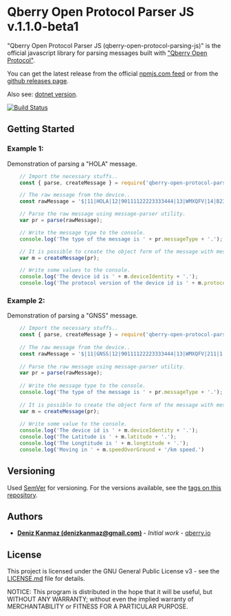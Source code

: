 # Qberry Open Protocol Parser JS v.1.1.0-beta1

"Qberry Open Protocol Parser JS (qberry-open-protocol-parsing-js)" is the official javascript library for parsing messages built with ["Qberry Open Protocol"](https://github.com/denizkanmaz/qberry-open-protocol).

You can get the latest release from the official [npmjs.com feed](https://www.npmjs.com/package/qberry-open-protocol-parsing-js) or from the [github releases page](https://github.com/denizkanmaz/qberry-open-protocol-parsing-js/releases).

Also see: [dotnet version](https://github.com/denizkanmaz/qberry-open-protocol-parsing-dotnet).

[![Build Status](https://travis-ci.com/denizkanmaz/qberry-open-protocol-parsing-js.svg?branch=master)](https://travis-ci.com/denizkanmaz/qberry-open-protocol-parsing-js)

## Getting Started

### Example 1:
Demonstration of parsing a "HOLA" message.
```javascript
    // Import the necessary stuffs..
	const { parse, createMessage } = require('qberry-open-protocol-parsing-js');

	// The raw message from the device..
	const rawMessage = '$|11|HOLA|12|90111122223333444|13|WMXQFV|14|B23a56|15|ONE|16|1.0.0|$';

	// Parse the raw message using message-parser utility.
	var pr = parse(rawMessage);

	// Write the message type to the console.
	console.log('The type of the message is ' + pr.messageType + '.');

	// It is possible to create the object form of the message with message specific properties.
	var m = createMessage(pr);

	// Write some values to the console.
	console.log('The device id is ' + m.deviceIdentity + '.');
	console.log('The protocol version of the device id is ' + m.protocolVersion + '.');
```
  
### Example 2:
Demonstration of parsing a "GNSS" message.
```javascript
    // Import the necessary stuffs..
    const { parse, createMessage } = require('qberry-open-protocol-parsing-js');
    
    // The raw message from the device..
    const rawMessage = '$|11|GNSS|12|90111122223333444|13|WMXQFV|211|1|212|39.922790|213|32.838507|214|108.600|215|0.43|216|344.6|217|1|218|5|219|0|$';
    
    // Parse the raw message using message-parser utility.
    var pr = parse(rawMessage);
    
    // Write the message type to the console.
    console.log('The type of the message is ' + pr.messageType + '.');
    
    // It is possible to create the object form of the message with message specific properties.
    var m = createMessage(pr);
    
    // Write some value to the console.
    console.log('The device id is ' + m.deviceIdentity + '.');
    console.log('The Latitude is ' + m.latitude + '.');
    console.log('The Longtitude is ' + m.longtitude + '.');
    console.log('Moving in ' + m.speedOverGround + '/km speed.')
```
## Versioning

Used [SemVer](http://semver.org/) for versioning. For the versions available, see the [tags on this repository](https://github.com/denizkanmaz/qberry-open-protocol-parsing-dotnet/tags). 

## Authors

* **[Deniz Kanmaz (denizkanmaz@gmail.com)](https://github.com/denizkanmaz)** - *Initial work* - [qberry.io](https://qberry.io)

## License

This project is licensed under the GNU General Public License v3 - see the [LICENSE.md](LICENSE.md) file for details.

NOTICE: This program is distributed in the hope that it will be useful, but WITHOUT ANY WARRANTY; without even the implied warranty of MERCHANTABILITY or FITNESS FOR A PARTICULAR PURPOSE.